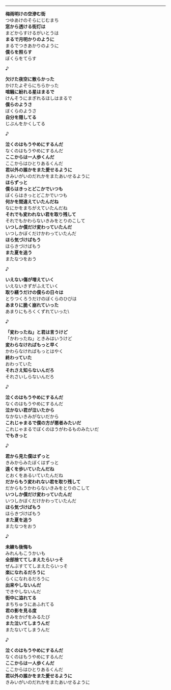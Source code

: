 
---

**梅雨明けの空滲む街**\
つゆあけのそらにじむまち\
**窓から透ける街灯は**\
まどからすけるがいとうは\
**まるで月明かりのように**\
まるでつきあかりのように\
**僕らを照らす**\
ぼくらをてらす

♪

**欠けた夜空に散らかった**\
かけたよぞらにちらかった\
**喧騒に紛れる星はまるで**\
けんそうにまぎれるほしはまるで\
**僕らのようさ**\
ぼくらのようさ\
**自分を隠してる**\
じぶんをかくしてる

♪

**泣くのはもうやめにするんだ**\
なくのはもうやめにするんだ\
**ここからは一人歩くんだ**\
ここからはひとりあるくんだ\
**君以外の誰かをまた愛せるように**\
きみいがいのだれかをまたあいせるように\
**ほらずっと**\
**僕らはきっとどこかでいつも**\
ぼくらはきっとどこかでいつも\
**何かを間違えていたんだね**\
なにかをまちがえていたんだね\
**それでも変われない君を取り残して**\
それでもかわらないきみをとりのこして\
**いつしか僕だけ変わっていたんだ**\
いつしかぼくだけかわっていたんだ\
**ほら気づけばもう**\
ほらきづけばもう\
**また夏を追う**\
またなつをおう

♪

**いえない傷が増えていく**\
いえないきずがふえていく\
**取り繕うだけの僕らの日々は**\
とりつくろうだけのぼくらのひびは\
**あまりに脆く崩れていった**\
あまりにもろくくずれていった\

♪

**「変わったね」と君は言うけど**\
「かわったね」ときみはいうけど\
**変わらなければもっと早く**\
かわらなければもっとはやく\
**終わっていた**\
おわっていた\
**それさえ知らないんだろ**\
それさいしらないんだろ

♪

**泣くのはもうやめにするんだ**\
なくのはもうやめにするんだ\
**泣かない君が泣いたから**\
なかないきみがないだから\
**これじゃまるで僕の方が悪者みたいだ**\
これじゃまるでぼくのほうがわるものみたいだ\
**でもきっと**

♪

**君から見た僕はずっと**\
きみからみたぼくはずっと\
**遠くを歩いていたんだね**\
とおくをあるいていたんだね\
**だからもう変われない君を取り残して**\
だからもうかわらないきみをとりのこして\
**いつしか僕だけ変わっていたんだ**\
いつしかぼくだけかわっていたんだ\
**ほら気づけばもう**\
ほらきづけばもう\
**また夏を追う**\
またなつをおう

♪

**未練も後悔も**\
みれんもこうかいも\
**全部捨ててしまえたらいっそ**\
ぜんぶすててしまえたらいっそ\
**楽になれるだろうに**\
らくになれるだろうに\
**出来やしないんだ**\
できやしないんだ\
**街中に溢れてる**\
まちちゅうにあふれてる\
**君の影を見る度**\
きみをかげをみるたび\
**また泣いてしまうんだ**\
またないてしまうんだ

♪

**泣くのはもうやめにするんだ**\
なくのはもうやめにするんだ\
**ここからは一人歩くんだ**\
ここからはひとりあるくんだ\
**君以外の誰かをまた愛せるように**\
きみいがいのだれかをまたあいせるように

